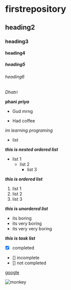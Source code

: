 # firstrepository
## heading2
### heading3
#### heading4
##### heading5
###### heading6

*Dhatri*

**phani**
***priya***
- Gud mrng
* Had coffee

*im learning programing*
  - list
  
***this is nested ordered list***
  - list 1
    - list 2
      - list 3
      
 ***this is ordered list***
1. list 1
2. list 2
4. list 3

***this is unordered list***
  - its boring
  - its very boring
  - its very very boring

***this is task list***
- [x] completed
- [] incomplete
- [] not completed



[google](www.google.com)

![monkey](https://images.unsplash.com/flagged/photo-1566127992631-137a642a90f4?ixlib=rb-1.2.1&ixid=MnwxMjA3fDB8MHxleHBsb3JlLWZlZWR8Mnx8fGVufDB8fHx8&w=1000&q=80)
